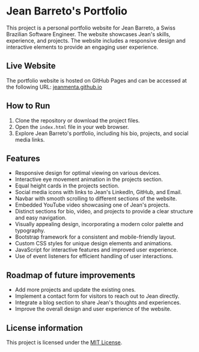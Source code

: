 # Jean Barreto's Portfolio

This project is a personal portfolio website for Jean Barreto, a Swiss Brazilian Software Engineer. The website showcases Jean's skills, experience, and projects. The website includes a responsive design and interactive elements to provide an engaging user experience.

## Live Website
The portfolio website is hosted on GitHub Pages and can be accessed at the following URL: [jeanmenta.github.io](https://jeanmenta.github.io)

## How to Run
1. Clone the repository or download the project files.
2. Open the `index.html` file in your web browser.
3. Explore Jean Barreto's portfolio, including his bio, projects, and social media links.

## Features
- Responsive design for optimal viewing on various devices.
- Interactive eye movement animation in the projects section.
- Equal height cards in the projects section.
- Social media icons with links to Jean's LinkedIn, GitHub, and Email.
- Navbar with smooth scrolling to different sections of the website.
- Embedded YouTube video showcasing one of Jean's projects.
- Distinct sections for bio, video, and projects to provide a clear structure and easy navigation.
- Visually appealing design, incorporating a modern color palette and typography.
- Bootstrap framework for a consistent and mobile-friendly layout.
- Custom CSS styles for unique design elements and animations.
- JavaScript for interactive features and improved user experience.
- Use of event listeners for efficient handling of user interactions.

## Roadmap of future improvements
- Add more projects and update the existing ones.
- Implement a contact form for visitors to reach out to Jean directly.
- Integrate a blog section to share Jean's thoughts and experiences.
- Improve the overall design and user experience of the website.

## License information
This project is licensed under the [MIT License](https://mit-license.org/).
